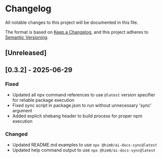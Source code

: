 # Changelog

All notable changes to this project will be documented in this file.

The format is based on [Keep a Changelog](https://keepachangelog.com/en/1.0.0/),
and this project adheres to [Semantic Versioning](https://semver.org/spec/v2.0.0.html).

## [Unreleased]

## [0.3.2] - 2025-06-29

### Fixed
- Updated all npx command references to use `@latest` version specifier for reliable package execution
- Fixed sync script in package.json to run without unnecessary 'sync' argument
- Added explicit shebang header to build process for proper npm execution

### Changed
- Updated README.md examples to use `npx @him0/ai-docs-sync@latest`
- Updated help command output to use `npx @him0/ai-docs-sync@latest`
